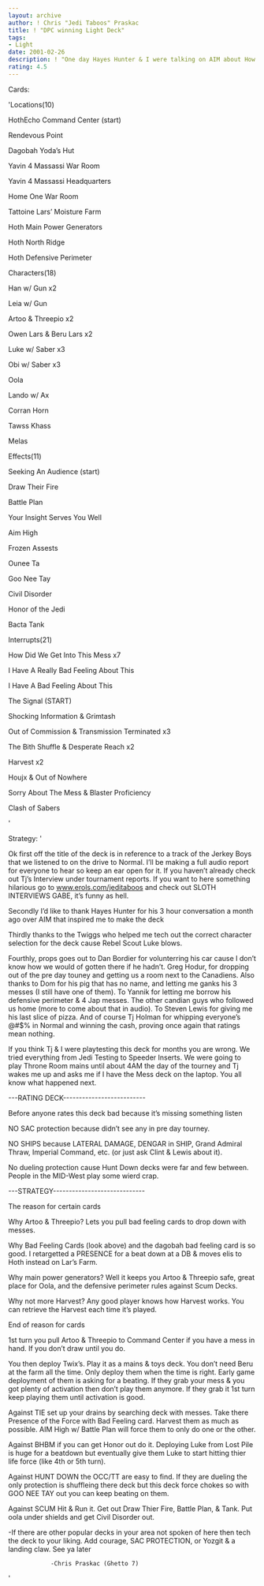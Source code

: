 ```yaml
---
layout: archive
author: ! Chris "Jedi Taboos" Praskac
title: ! "DPC winning Light Deck"
tags:
- Light
date: 2001-02-26
description: ! "One day Hayes Hunter & I were talking on AIM about How Did We Get Into This Mess and the power of pulling Artoo.  Little did we know what would become of that conversation."
rating: 4.5
---
```

Cards: 

'Locations(10)

HothEcho Command Center (start)

Rendevous Point

Dagobah Yoda’s Hut

Yavin 4 Massassi War Room

Yavin 4 Massassi Headquarters

Home One War Room

Tattoine Lars’ Moisture Farm

Hoth Main Power Generators

Hoth North Ridge

Hoth Defensive Perimeter 


Characters(18)

Han w/ Gun x2

Leia w/ Gun

Artoo & Threepio x2

Owen Lars & Beru Lars x2

Luke w/ Saber x3

Obi w/ Saber x3

Oola 

Lando w/ Ax

Corran Horn

Tawss Khass

Melas


Effects(11)

Seeking An Audience (start)

Draw Their Fire

Battle Plan

Your Insight Serves You Well

Aim High

Frozen Assests

Ounee Ta

Goo Nee Tay

Civil Disorder

Honor of the Jedi

Bacta Tank


Interrupts(21)

How Did We Get Into This Mess x7

I Have A Really Bad Feeling About This

I Have A Bad Feeling About This

The Signal (START)

Shocking Information & Grimtash

Out of Commission & Transmission Terminated x3

The Bith Shuffle & Desperate Reach x2

Harvest x2

Houjx & Out of Nowhere

Sorry About The Mess & Blaster Proficiency

Clash of Sabers




'

Strategy: '

Ok first off the title of the deck is in reference to a track of the Jerkey Boys that we listened to on the drive to Normal.  I’ll be making a full audio report for everyone to hear so keep an ear open for it.  If you haven’t already check out Tj’s Interview under tournament reports.  If you want to here something hilarious go to www.erols.com/jeditaboos and check out SLOTH INTERVIEWS GABE, it’s funny as hell.  


Secondly I’d like to thank Hayes Hunter for his 3 hour conversation a month ago over AIM that inspired me to make the deck


Thirdly thanks to the Twiggs who helped me tech out the correct character selection for the deck cause Rebel Scout Luke blows.  


Fourthly, props goes out to Dan Bordier for volunterring his car cause I don’t know how we would of gotten there if he hadn’t.  Greg Hodur, for dropping out of the pre day touney and getting us a room next to the Canadiens.  Also thanks to Dom for his pig that has no name, and letting me ganks his 3 messes (I still have one of them).  To Yannik for letting me borrow his defensive perimeter & 4 Jap messes.  The other candian guys who followed us home (more to come about that in audio). To Steven Lewis for giving me his last slice of pizza. And of course Tj Holman for whipping everyone’s @#$% in Normal and winning the cash, proving once again that ratings mean nothing.  


If you think Tj & I were playtesting this deck for months you are wrong.  We tried everything from Jedi Testing to Speeder Inserts.  We were going to play Throne Room mains until about 4AM the day of the tourney and Tj wakes me up and asks me if I have the Mess deck on the laptop.  You all know what happened next.


---RATING DECK--------------------------


Before anyone rates this deck bad because it’s missing something listen


NO SAC protection because didn’t see any in pre day tourney.


NO SHIPS because LATERAL DAMAGE, DENGAR in SHIP, Grand Admiral Thraw, Imperial Command, etc.  (or just ask Clint & Lewis about it).


No dueling protection cause Hunt Down decks were far and few between.  People in the MID-West play some wierd crap.


---STRATEGY-----------------------------


The reason for certain cards


Why Artoo & Threepio? Lets you pull bad feeling cards to drop down with messes.  


Why Bad Feeling Cards (look above) and the dagobah bad feeling card is so good.  I retargetted a PRESENCE for a beat down at a DB & moves elis to Hoth instead on Lar’s Farm.


Why main power generators?  Well it keeps you Artoo & Threepio safe, great place for Oola, and the defensive perimeter rules against Scum Decks.  


Why not more Harvest?  Any good player knows how Harvest works.  You can retrieve the Harvest each time it’s played. 


 End of reason for cards


1st turn you pull Artoo & Threepio to Command Center if you have a mess in hand.  If you don’t draw until you do.  


You then deploy Twix’s.  Play it as a mains & toys deck.  You don’t need Beru at the farm all the time.  Only deploy them when the time is right.  Early game deployment of them is asking for a beating.  If they grab your mess & you got plenty of activation then don’t play them anymore.  If they grab it 1st turn keep playing them until activation is good.  


Against TIE set up your drains by searching deck with messes.  Take there Presence of the Force with Bad Feeling card.  Harvest them as much as possible.  AIM High w/ Battle Plan will force them to only do one or the other.


Against BHBM if you can get Honor out do it.  Deploying Luke from Lost Pile is huge for a beatdown but eventually give them Luke to start hitting thier life force (like 4th or 5th turn).    


Against HUNT DOWN the OCC/TT are easy to find.  If they are dueling the only protection is shuffleing there deck but this deck force chokes so with GOO NEE TAY out you can keep beating on them.


Against SCUM Hit & Run it.  Get out Draw Thier Fire, Battle Plan, & Tank. Put oola under shields and get Civil Disorder out.  


-If there are other popular decks in your area not spoken of here then tech the deck to your liking.  Add courage, SAC PROTECTION, or Yozgit & a landing claw.  See ya later


                -Chris Praskac (Ghetto 7)


'